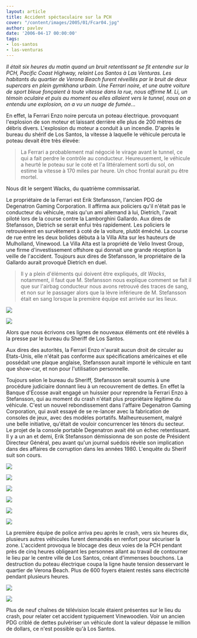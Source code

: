 ```yaml
---
layout: article
title: Accident spéctaculaire sur la PCH
cover: "/content/images/2005/01/Fcar04.jpg"
author: pavlov
date: '2006-04-17 00:00:00'
tags:
- los-santos
- las-venturas
---
```


_Il était six heures du matin quand un bruit retentissant se fit entendre sur la PCH, Pacific Coast Highway, relaint Los Santos à Las Venturas. Les habitants du quartier de Verona Beach furent réveillés par le bruit de deux supercars en plein gymkhana urbain. Une Ferrari noire, et une autre voiture de sport bleue fonçaient à toute vitesse dans la rue, nous affirme M. Li, un témoin oculaire et puis au moment ou elles allaient vers le tunnel, nous on a entendu une explosion, on a vu un nuage de fumée..._

En effet, la Ferrari Enzo noire percuta un poteau électrique. provoquant l'explosion de son moteur et laissant derrière elle plus de 200 mètres de débris divers. L'explosion du moteur a conduit à un incendie. D'après le bureau du shérif de Los Santos, la vitesse à laquelle le véhicule percuta le poteau devait être très élevée:

> La Ferrari a probablement mal négocié le virage avant le tunnel, ce qui a fait perdre le contrôle au conducteur. Heureusement, le véhicule a heurté le poteau sur le coté et l'a littéralement sorti du sol, on estime la vitesse à 170 miles par heure. Un choc frontal aurait pu être mortel.

Nous dit le sergent Wacks, du quatrième commissariat.

Le&nbsp;propriétaire de la Ferrari est Erik Stefansson, l'ancien PDG de Degenatron Gaming Corporation. Il affirma aux policiers qu'il n'était pas le conducteur du véhicule, mais qu'un ami allemand à lui, Dietrich, l'avait piloté lors de la course contre la Lamborghini Gallardo. Aux dires de Stefansson, Dietrich se serait enfui très rapidement. Les policiers&nbsp;le retrouvèrent&nbsp;en survêtement à coté de la voiture, plutôt éméché. La course de rue entre les deux bolides&nbsp;débuta à la Villa Alta sur les hauteurs de Mulholland, Vinewood. La Villa Alta est la propriété de Velio Invest Group, une firme d'investissement offshore qui donnait une grande réception la veille de l'accident. Toujours aux dires de Stefansson, le propriétaire de la Gallardo aurait provoqué Dietrich en duel.

> Il y a plein d'éléments qui doivent être expliqués, _dit Wacks_, notamment, il faut que M. Stefansson nous explique comment se fait il que sur l'airbag conducteur nous avons retrouvé des traces de sang, et non sur le passager alors que la lèvre inférieure de M. Stefansson était en sang lorsque la première équipe est arrivée sur les lieux.

![](  /content/images/2005/01/Fcar02.jpg)

![](  /content/images/2005/01/Fcar01.jpg)

Alors que nous écrivons ces lignes de nouveaux éléments ont été révélés à la presse par le bureau du Sheriff de Los Santos.

Aux dires des autorités, la Ferrari Enzo n'aurait aucun droit de circuler au Etats-Unis, elle n'était pas conforme aux spécifications américaines et elle possédait une plaque anglaise, Stefansson aurait importé le véhicule en tant que show-car, et non pour l'utilisation personnelle.

Toujours selon le bureau du Sheriff, Stefansson serait soumis à une procédure judiciaire donnant lieu à un recouvrement de dettes. En effet la Banque d'Ecosse avait engagé un huissier pour reprendre la Ferrari Enzo à Stefansson, qui au moment du crash n'était plus propriétaire légitime du véhicule. C'est un nouvel rebondissement dans l'affaire Degenatron Gaming Corporation, qui avait essayé de se re-lancer avec la fabrication de consoles de jeux, avec des modèles portatifs. Malheureusement, malgré une belle initiative, qu'était de vouloir concurrencer les ténors du secteur. Le projet de la console portable Degenatron avait été un échec retentissant. Il y a un an et demi, Erik Stefansson démissionna de son poste de Président Directeur Général, peu avant qu'un journal suédois révèle son implication dans des affaires de corruption dans les années 1980. L'enquête du Sherif suit son cours.

![](  /content/images/2005/01/Fcar03.jpg)

![](  /content/images/2005/01/Fcar04.jpg)

![](  /content/images/2005/01/Fcar05.jpg)

![](  /content/images/2005/01/Fcar06.jpg)

![](  /content/images/2005/01/Fcar07.jpg)

![](  /content/images/2005/01/Fcar08.jpg)

La première équipe de police arriva peu après le crash, vers six heures dix, plusieurs autres véhicules furent demandés en renfort pour sécuriser la zone. L'accident provoqua le blocage des deux voies de la PCH pendant près de cinq heures obligeant les personnes allant au travail de contourner le lieu par le centre ville de Los Santos, créant d'immenses bouchons. La destruction du poteau électrique coupa la ligne haute tension desservant le quartier de Verona Beach. Plus de 600 foyers étaient restés sans électricité pendant plusieurs heures.

![](  /content/images/2005/01/Fcar09.jpg)

![](  /content/images/2005/01/Fcar10.jpg)

Plus de neuf chaînes de télévision locale étaient présentes sur le lieu du crash, pour relater cet accident typiquement Vinewoodien. Voir un ancien PDG criblé de dettes pulvériser un véhicule dont la valeur dépasse le million de dollars, ce n'est possible qu'à Los Santos.

<!--kg-card-end: markdown-->
